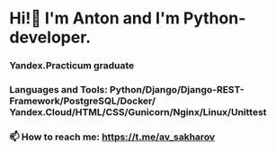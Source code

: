 # Hi!👋 I'm Anton and I'm Python-developer.

### Yandex.Practicum graduate

### Languages and Tools: Python/Django/Django-REST-Framework/PostgreSQL/Docker/  Yandex.Cloud/HTML/CSS/Gunicorn/Nginx/Linux/Unittest

### 📫 How to reach me: https://t.me/av_sakharov
<!--
**antsakharov/antsakharov** is a ✨ _special_ ✨ repository because its `README.md` (this file) appears on your GitHub profile.

Here are some ideas to get you started:

- 🔭 I’m currently working on ...
- 🌱 I’m currently learning ...
- 👯 I’m looking to collaborate on ...
- 🤔 I’m looking for help with ...
- 💬 Ask me about ...
- 📫 How to reach me: ...
- 😄 Pronouns: ...
- ⚡ Fun fact: ...
-->
